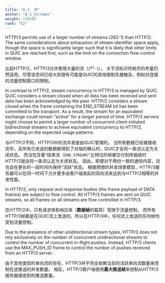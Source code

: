 ```yaml
---
title: "A.1. 流"
anchor: "A.1_Streams"
weight: 130100
rank: "h2"
---
```


HTTP/3 permits use of a larger number of streams (262-1) than HTTP/2. The same considerations about exhaustion of stream identifier space apply, though the space is significantly larger such that it is likely that other limits in QUIC are reached first, such as the limit on the connection flow-control window.

比起HTTP/2，HTTP/3允许使用大量的流（<code>2<sup>62</sup>-1</code>）。
关于流标识符耗尽的考量仍然适用，尽管该空间已经大到很有可能是QUIC的其他限制先被触及，例如对连接的流量控制窗口的限制。

In contrast to HTTP/2, stream concurrency in HTTP/3 is managed by QUIC. QUIC considers a stream closed when all data has been received and sent data has been acknowledged by the peer. HTTP/2 considers a stream closed when the frame containing the END_STREAM bit has been committed to the transport. As a result, the stream for an equivalent exchange could remain "active" for a longer period of time. HTTP/3 servers might choose to permit a larger number of concurrent client-initiated bidirectional streams to achieve equivalent concurrency to HTTP/2, depending on the expected usage patterns.

与HTTP/2不同，HTTP/3中的流并发是由QUIC管理的。
当所有数据已经被接收完毕，且所有已发送的数据都得到了对端的确认时，QUIC才会将一条流认定为关闭状态。
而当包含着“结束流（`END_STREAM`）”比特位的帧被交付到传输层时HTTP/2就会将一条流认定为关闭状态。
因此，即便对于两份一致的通信内容，流也会在更长的一段时间内保持“活跃”状态。
根据预想的并发场景模型，HTTP/3服务器可以在同一时间下允许更多由客户端发起的双向流来达到与HTTP/2相等的并发性能。

In HTTP/2, only request and response bodies (the frame payload of DATA frames) are subject to flow control. All HTTP/3 frames are sent on QUIC streams, so all frames on all streams are flow controlled in HTTP/3.

在HTTP/2中，只有请求体和响应体（**数据帧**的载荷）受限于流量控制。
而所有HTTP/3帧都是在QUIC流上发送的，所以在HTTP/3中，任何流上发送的任何帧均受到流量控制。

Due to the presence of other unidirectional stream types, HTTP/3 does not rely exclusively on the number of concurrent unidirectional streams to control the number of concurrent in-flight pushes. Instead, HTTP/3 clients use the MAX_PUSH_ID frame to control the number of pushes received from an HTTP/3 server.

由于其他类型的单向流的存在，HTTP/3并不完全依赖当前的活跃单向流数量来控制在途推送的并发数量。
相反，HTTP/3客户端使用**最大推送帧**来控制从HTTP/3服务器接收到的推送数量。
